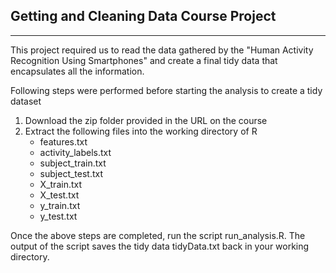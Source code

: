 ## Getting and Cleaning Data Course Project

-----------------------------------------------------------

This project required us to read the data gathered by the "Human Activity Recognition Using Smartphones" and create a final tidy data that encapsulates all the information.

Following steps were performed before starting the analysis to create a tidy dataset
1. Download the zip folder provided in the URL on the course
2. Extract the following files into the working directory of R
    * features.txt
    * activity_labels.txt
    * subject_train.txt
    * subject_test.txt
    * X_train.txt
    * X_test.txt
    * y_train.txt
    * y_test.txt

Once the above steps are completed, run the script run_analysis.R. The output of the script saves the tidy data tidyData.txt back in your working directory.
